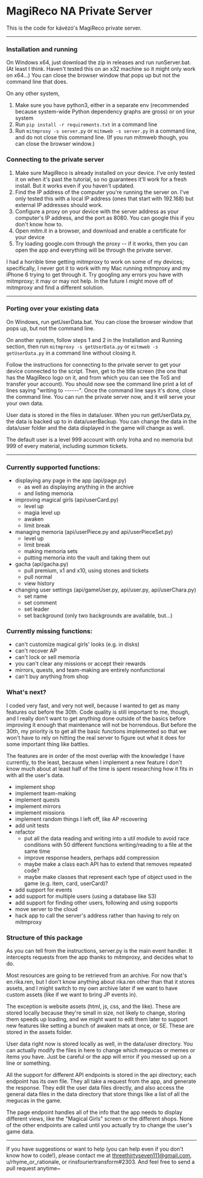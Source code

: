 # MagiReco NA Private Server

This is the code for kávézó's MagiReco private server.

---
### Installation and running

On Windows x64, just download the zip in releases and run runServer.bat. (At least I think. Haven't tested this on an 
x32 machine so it might only work on x64...) You can close the browser window that pops up but not the command line
that does.

On any other system,
1. Make sure you have python3, either in a separate env (recommended because system-wide Python dependency graphs are 
gross) or on your system
2. Run `pip install -r requirements.txt` in a command line
3. Run `mitmproxy -s server.py` or `mitmweb -s server.py` in a command line, and do not close this command line. (If you
run mitmweb though, you can close the browser window.)

### Connecting to the private server

1. Make sure MagiReco is already installed on your device. I've only tested it on when it's past the tutorial, so no 
guarantees it'll work for a fresh install. But it works even if you haven't updated.
2. Find the IP address of the computer you're running the server on. I've only tested this with a local IP address (ones
that start with 192.168) but external IP addresses should work.
3. Configure a proxy on your device with the server address as your computer's IP address, and the port as 8080. You can
google this if you don't know how to.
4. Open mitm.it in a browser, and download and enable a certificate for your device
5. Try loading google.com through the proxy -- if it works, then you can open the app and everything will be through the
private server.

I had a horrible time getting mitmproxy to work on some of my devices; specifically, I never got it to work with my Mac
running mitmproxy and my iPhone 6 trying to get through it. Try googling any errors you have with mitmproxy; it may or
may not help. In the future I might move off of mitmproxy and find a different solution.

---
### Porting over your existing data

On Windows, run getUserData.bat. You can close the browser window that pops up, but not the command line. 

On another system, follow steps 1 and 2 in the Installation and Running section, then run
`mitmproxy -s getUserData.py` or `mitmweb -s getUserData.py` in a command line without closing it.

Follow the instructions for connecting to the private server to get your device connected to the script. Then, get to the
title screen (the one that has the MagiReco logo on it, and from which you can see the ToS and transfer your account).
You should now see the command line print a lot of lines saying "writing to ------". Once the command line says it's done,
close the command line. You can run the private server now, and it will serve your your own data.

User data is stored in the files in data/user. When you run getUserData.py, the data is backed up to in data/userBackup.
You can change the data in the data/user folder and the data displayed in the game will change as well.

The default user is a level 999 account with only Iroha and no memoria but 999 of every material, including summon tickets.

---

### Currently supported functions:
- displaying any page in the app (api/page.py)
    + as well as displaying anything in the archive
    + and listing memoria
- improving magical girls (api/userCard.py)
    - level up
    - magia level up
    - awaken
    - limit break
- managing memoria (api/userPiece.py and api/userPieceSet.py)
    - level up
    - limit break
    - making memoria sets
    - putting memoria into the vault and taking them out
- gacha (api/gacha.py)
    - pull premium, x1 and x10, using stones and tickets
    - pull normal
    - view history
- changing user settings (api/gameUser.py, api/user.py, api/userChara.py)
    - set name
    - set comment
    - set leader
    - set background (only two backgrounds are available, but...)

### Currently missing functions:
- can't customize magical girls' looks (e.g. in disks)
- can't recover AP
- can't lock or sell memoria
- you can't clear any missions or accept their rewards
- mirrors, quests, and team-making are entirely nonfunctional
- can't buy anything from shop

### What's next?
I coded very fast, and very not well, because I wanted to get as many features out before the 30th. Code quality is still
important to me, though, and I really don't want to get anything done outside of the basics before improving it enough
that maintenance will not be horrendous. But before the 30th, my priority is to get all the basic functions implemented
so that we won't have to rely on hitting the real server to figure out what it does for some important thing like 
battles.

The features are in order of the most overlap with the knowledge I have currently, to the least, because when I 
implement a new feature I don't know much about at least half of the time is spent researching how it fits in with all 
the user's data.

- implement shop
- implement team-making
- implement quests
- implement mirrors
- implement missions
- implement random things I left off, like AP recovering
- add unit tests
- refactor
    - put all the data reading and writing into a util module to avoid race conditions with 50 different functions 
    writing/reading to a file at the same time
    - improve response headers, perhaps add compression
    - maybe make a class each API has to extend that removes repeated code?
    - maybe make classes that represent each type of object used in the game (e.g. item, card, userCard)?
- add support for events
- add support for multiple users (using a database like S3)
- add support for finding other users, following and using supports
- move server to the cloud
- hack app to call the server's address rather than having to rely on mitmproxy

### Structure of this package
As you can tell from the instructions, server.py is the main event handler. It intercepts requests from the app thanks
to mitmproxy, and decides what to do.

Most resources are going to be retrieved from an archive. For now that's en.rika.ren, but I don't know anything about
rika.ren other than that it stores assets, and I might switch to my own archive later if we want to have custom assets 
(like if we want to bring JP events in).

The exception is website assets (html, js, css, and the like). These are stored locally because they're small in size,
not likely to change, storing them speeds up loading, and we might want to edit them later to support new features like
setting a bunch of awaken mats at once, or SE. These are stored in the assets folder.

User data right now is stored locally as well, in the data/user directory. You can actually modify the files in here to
change which megucas or memes or items you have. Just be careful or the app will error if you messed up on a line or 
something.

All the support for different API endpoints is stored in the api directory; each endpoint has its own file. They all
take a request from the app, and generate the response. They edit the user data files directly, and also access the
general data files in the data directory that store things like a list of all the megucas in the game.

The page endpoint handles all of the info that the app needs to display different views, like the "Magical Girls"
screen or the different shops. None of the other endpoints are called until you actually try to change the user's
game data.

----
If you have suggestions or want to help (you can help even if you don't know how to code!), please contact me at
threethirtyseven111@gmail.com, u/rhyme_or_rationale, or rinsfouriertransform#2303. And feel free to send a pull request 
anytime~
